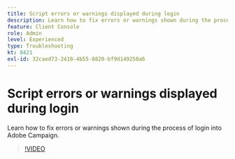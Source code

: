 ```yaml
---
title: Script errors or warnings displayed during login
description: Learn how to fix errors or warnings shown during the process of login into Adobe Campaign.
feature: Client Console
role: Admin
level: Experienced
type: Troubleshooting
kt: 8421
exl-id: 32caed73-2410-4b55-8820-bf9d149250a6
---
```

# Script errors or warnings displayed during login

Learn how to fix errors or warnings shown during the process of login into Adobe Campaign.

>[!VIDEO](https://video.tv.adobe.com/v/335975?quality=12&learn=on)
